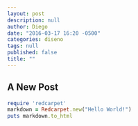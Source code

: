 ```yaml
---
layout: post
description: null
author: Diego
date: "2016-03-17 16:20 -0500"
categories: diseno
tags: null
published: false
title: ""
---
```


## A New Post

```ruby
require 'redcarpet'
markdown = Redcarpet.new("Hello World!")
puts markdown.to_html
```